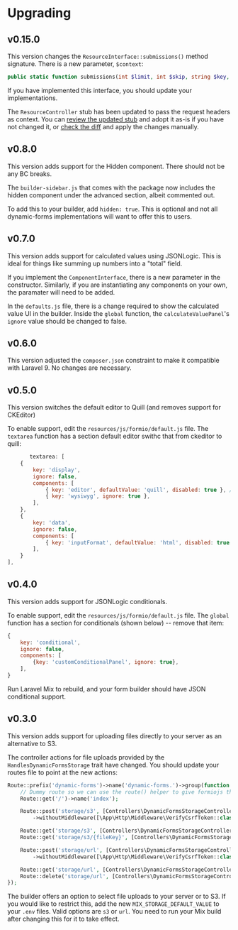 # Upgrading

## v0.15.0
This version changes the `ResourceInterface::submissions()` method signature. There is a new parameter, `$context`:

```php
public static function submissions(int $limit, int $skip, string $key, string $needle, ?array $context = []): array;
```

If you have implemented this interface, you should update your implementations.

The `ResourceController` stub has been updated to pass the request headers as context. You can [review the updated stub](https://github.com/NIT-Administrative-Systems/dynamic-forms/blob/develop/stubs/DynamicFormsResourceController.stub) and adopt it as-is if you have not changed it, or [check the diff](https://github.com/NIT-Administrative-Systems/dynamic-forms/commit/c6a295f13aea332a3a384f8a36faf21e1a459c43#diff-6fece68af8c7cc8d9a0016ee539fa9315ee6c9ef07e7827093f4cbd9d09deb01) and apply the changes manually.

## v0.8.0
This version adds support for the Hidden component. There should not be any BC breaks.

The `builder-sidebar.js` that comes with the package now includes the hidden component under the advanced section, albeit commented out. 

To add this to your builder, add `hidden: true`. This is optional and not all dynamic-forms implementations will want to offer this to users.

## v0.7.0
This version adds support for calculated values using JSONLogic. This is ideal for things like summing up numbers into a "total" field.

If you implement the `ComponentInterface`, there is a new parameter in the constructor. Similarly, if you are instantiating any components on your own, the paramater will need to be added.

In the `defaults.js` file, there is a change required to show the calculated value UI in the builder. Inside the `global` function, the `calculateValuePanel`'s `ignore` value should be changed to false. 

## v0.6.0
This version adjusted the `composer.json` constraint to make it compatible with Laravel 9. No changes are necessary. 

## v0.5.0
This version switches the default editor to Quill (and removes support for CKEditor)

To enable support, edit the `resources/js/formio/default.js` file. The `textarea` function has a section default editor swithc that from ckeditor to quill:

```js
       textarea: [
    {
        key: 'display',
        ignore: false,
        components: [
            { key: 'editor', defaultValue: 'quill', disabled: true }, // do not set hidden, it won't change to ckeditor if you do that
            { key: 'wysiwyg', ignore: true },
        ],
    },
    {
        key: 'data',
        ignore: false,
        components: [
            { key: 'inputFormat', defaultValue: 'html', disabled: true },
        ],
    }
],
```


## v0.4.0
This version adds support for JSONLogic conditionals.

To enable support, edit the `resources/js/formio/default.js` file. The `global` function has a section for conditionals (shown below) -- remove that item:

```js
{
    key: 'conditional',
    ignore: false,
    components: [
        {key: 'customConditionalPanel', ignore: true},
    ],
}
```

Run Laravel Mix to rebuild, and your form builder should have JSON conditional support.

## v0.3.0
This version adds support for uploading files directly to your server as an alternative to S3.

The controller actions for file uploads provided by the `HandlesDynamicFormsStorage` trait have changed. You should update your routes file to point at the new actions:

```php
Route::prefix('dynamic-forms')->name('dynamic-forms.')->group(function () {
    // Dummy route so we can use the route() helper to give formiojs the base path for this group
    Route::get('/')->name('index');

    Route::post('storage/s3', [Controllers\DynamicFormsStorageController::class, 'storeS3'])
        ->withoutMiddleware([\App\Http\Middleware\VerifyCsrfToken::class]);

    Route::get('storage/s3', [Controllers\DynamicFormsStorageController::class, 'showS3'])->name('S3-file-download');
    Route::get('storage/s3/{fileKey}', [Controllers\DynamicFormsStorageController::class, 'showS3'])->name('S3-file-redirect');

    Route::post('storage/url', [Controllers\DynamicFormsStorageController::class, 'storeURL'])
        ->withoutMiddleware([\App\Http\Middleware\VerifyCsrfToken::class]);

    Route::get('storage/url', [Controllers\DynamicFormsStorageController::class, 'showURL'])->name('url-file-download');
    Route::delete('storage/url', [Controllers\DynamicFormsStorageController::class, 'deleteURL']);
});
```

The builder offers an option to select file uploads to your server or to S3. If you would like to restrict this, add the new `MIX_STORAGE_DEFAULT_VALUE` to your `.env` files. Valid options are `s3` or `url`. You need to run your Mix build after changing this for it to take effect.
